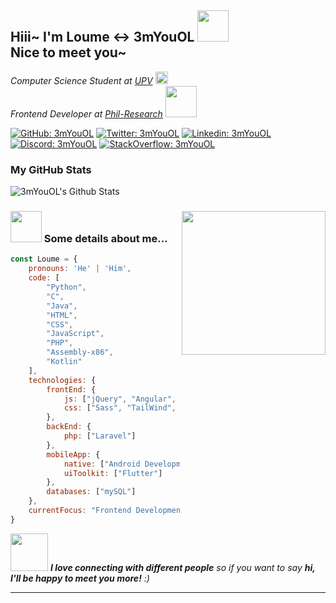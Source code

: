 <h2>
    Hiii~ I'm Loume <-> 3mYouOL
    <img src="https://media.giphy.com/media/4QZK21zlzVIyc/giphy.gif" width="50">
    <br>
    Nice to meet you~
</h2>
<p>
    <em>
        Computer Science Student at
        <a href="https://www.upv.edu.ph">UPV</a>
        <img src="https://iphone-image.apkpure.com/v2/app/f/0/0/f00eeb410dfb42872b54e31c59b3bcfa.jpg" width="20">
        <br>
        Frontend Developer at
        <a href="https://phil-research.com/">Phil-Research</a>
        <img src="https://media.giphy.com/media/LSie6zg2asKzfiPq8T/giphy.gif" width="50">
    </em>
</p>

[![GitHub: 3mYouOL](https://img.shields.io/github/followers/3mYouOL?label=follow&style=social)](https://github.com/3mYouOL)
[![Twitter: 3mYouOL](https://img.shields.io/twitter/follow/3mYouOL?style=social)](https://twitter.com/3mYouOL)
[![Linkedin: 3mYouOL](https://img.shields.io/badge/-3mYouOL-blue?style=flat&logo=Linkedin&logoColor=white)](https://www.linkedin.com/in/3myouol/)
[![Discord: 3mYouOL](https://img.shields.io/badge/-3mYouOL-blue?style=flat&logo=Discord&logoColor=white)](https://discordapp.com/users/318716945652383744)
[![StackOverflow: 3mYouOL](https://img.shields.io/badge/-3mYouOL-orange?style=flat&logo=StackOverflow&logoColor=gray)](https://stackoverflow.com/users/12389225/3myouol)

### My GitHub Stats
<div>
    <img src="https://github-readme-stats.vercel.app/api?username=3myouol&count_private=true&show_icons=true&theme=dark" alt="3mYouOL's Github Stats">
<div>

<img src="https://media.giphy.com/media/Ll22OhMLAlVDb8UQWe/giphy.gif" width="230" align="right">

### <img src="https://media.giphy.com/media/lTS1DjozKdTKhpH6lv/giphy.gif" width="50"> Some details about me...

```javascript
const Loume = {
    pronouns: 'He' | 'Him',
    code: [
        "Python",
        "C",
        "Java",
        "HTML",
        "CSS",
        "JavaScript",
        "PHP",
        "Assembly-x86",
        "Kotlin"
    ],
    technologies: {
        frontEnd: {
            js: ["jQuery", "Angular", "React"],
            css: ["Sass", "TailWind", "Bootstrap"]
        },
        backEnd: {
            php: ["Laravel"]
        },
        mobileApp: {
            native: ["Android Development"],
            uiToolkit: ["Flutter"]
        },
        databases: ["mySQL"]
    },
    currentFocus: "Frontend Development (React)"
}
```

<img src="https://media.giphy.com/media/LnQjpWaON8nhr21vNW/giphy.gif" width="60"> <em><b>I love connecting with different people</b> so if you want to say <b>hi, I'll be happy to meet you more!</b> :)</em>

---

